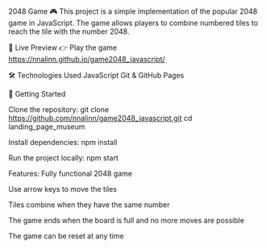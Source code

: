 2048 Game 🎮
This project is a simple implementation of the popular 2048 game in JavaScript. The game allows players to combine numbered tiles to reach the tile with the number 2048. 

🔗 Live Preview
👉 Play the game https://nnalinn.github.io/game2048_javascript/

🛠️ Technologies Used
JavaScript
Git & GitHub Pages

🚀 Getting Started

Clone the repository: git clone https://github.com/nnalinn/game2048_javascript.git cd landing_page_museum

Install dependencies: npm install

Run the project locally: npm start

Features:
Fully functional 2048 game

Use arrow keys to move the tiles

Tiles combine when they have the same number

The game ends when the board is full and no more moves are possible

The game can be reset at any time
